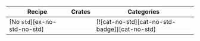 | Recipe | Crates | Categories |
|--------|--------|------------|
| [No `std`][ex-no-std-no-std] |  | [![cat-no-std][cat-no-std-badge]][cat-no-std]  |

<div class="hidden">
</div>
